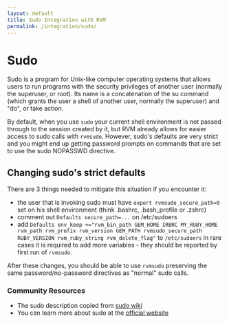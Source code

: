 ```yaml
---
layout: default
title: Sudo Integration with RVM
permalink: /integration/sudo/
---
```


# Sudo

Sudo is a program for Unix-like computer operating systems that allows users to run programs with the security privileges of another user (normally the superuser, or root). Its name is a concatenation of the su command (which grants the user a shell of another user, normally the superuser) and "do", or take action.

By default, when you use `sudo` your current shell environment is not passed through to the session created by it, but RVM already allows for easier access to sudo calls with `rvmsudo`. However, sudo's defaults are very strict and you might end up getting password prompts on commands that are set to use the sudo NOPASSWD directive.

## Changing sudo's strict defaults

There are 3 things needed to mitigate this situation if you encounter it:

* the user that is invoking sudo must have `export rvmsudo_secure_path=0` set on his shell environment (think .bashrc, .bash_profile or .zshrc)
* comment out `Defaults secure_path=...` on /etc/sudoers
* add `Defaults env_keep +="rvm_bin_path GEM_HOME IRBRC MY_RUBY_HOME`
` rvm_path rvm_prefix rvm_version GEM_PATH rvmsudo_secure_path RUBY_VERSION rvm_ruby_string rvm_delete_flag"` to `/etc/sudoers` in rare cases it is required to add more variables - they should be reported by first run of `rvmsudo`.

After these changes, you should be able to use `rvmsudo` preserving the same password/no-password directives as "normal" sudo calls.

### Community Resources

* The sudo description copied from [sudo wiki](http://en.wikipedia.org/wiki/Sudo)
* You can learn more about sudo at the [official website](http://www.sudo.ws/)
